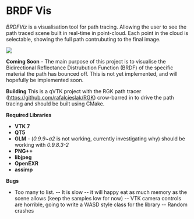 # BRDF Vis
*BRDFViz* is a visualisation tool for path tracing. Allowing the user to see the path traced scene built in real-time in point-cloud. Each point in the cloud is selectable, showing the full path contrubuting to the final image.

![](https://i.imgur.com/ACnZ8aS.png)

**Coming Soon** - The main purpose of this project is to visualise the Bidirectional Reflectance Distrubution Function (BRDF) of the specific material the path has bounced off. This is not yet implemented, and will hopefully be implemented soon.

**Building**
This is a qVTK project with the RGK path tracer (https://github.com/rafalcieslak/RGK) crow-barred in to drive the path tracing and should be built using CMake.

**Required Libraries**
- **VTK 7**
- **QT5**
- **GLM** - (*0.9.9~a2* is not working, currently investigating why) should be working with *0.9.8.3-2*
- **PNG++**
- **libjpeg**
- **OpenEXR**
- **assimp**

**Bugs**
- Too many to list. 
-- It is slow
-- it will happy eat as much memory as the scene allows (keep the samples low for now)
-- VTK camera controls are horrible, going to write a WASD style class for the library
-- Random crashes

